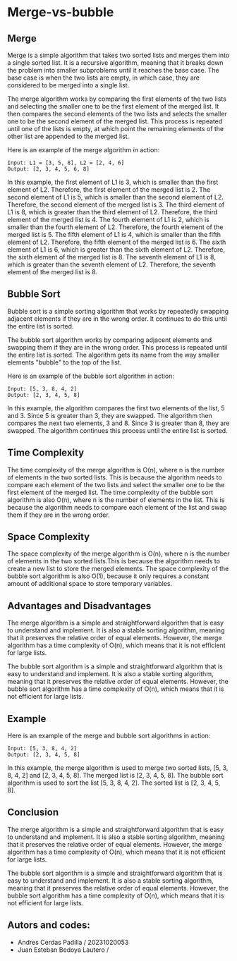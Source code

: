 # Merge-vs-bubble

## Merge

Merge is a simple algorithm that takes two sorted lists and merges them into a single sorted list. It is a recursive algorithm, meaning that it breaks down the problem into smaller subproblems until it reaches the base case. The base case is when the two lists are empty, in which case, they are considered to be merged into a single list.

The merge algorithm works by comparing the first elements of the two lists and selecting the smaller one to be the first element of the merged list. It then compares the second elements of the two lists and selects the smaller one to be the second element of the merged list. This process is repeated until one of the lists is empty, at which point the remaining elements of the other list are appended to the merged list.

Here is an example of the merge algorithm in action:

```
Input: L1 = [3, 5, 8], L2 = [2, 4, 6]
Output: [2, 3, 4, 5, 6, 8]
```

In this example, the first element of L1 is 3, which is smaller than the first element of L2. Therefore, the first element of the merged list is 2. The second element of L1 is 5, which is smaller than the second element of L2. Therefore, the second element of the merged list is 3. The third element of L1 is 8, which is greater than the third element of L2. Therefore, the third element of the merged list is 4. The fourth element of L1 is 2, which is smaller than the fourth element of L2. Therefore, the fourth element of the merged list is 5. The fifth element of L1 is 4, which is smaller than the fifth element of L2. Therefore, the fifth element of the merged list is 6. The sixth element of L1 is 6, which is greater than the sixth element of L2. Therefore, the sixth element of the merged list is 8. The seventh element of L1 is 8, which is greater than the seventh element of L2. Therefore, the seventh element of the merged list is 8.

## Bubble Sort

Bubble sort is a simple sorting algorithm that works by repeatedly swapping adjacent elements if they are in the wrong order. It continues to do this until the entire list is sorted.

The bubble sort algorithm works by comparing adjacent elements and swapping them if they are in the wrong order. This process is repeated until the entire list is sorted. The algorithm gets its name from the way smaller elements "bubble" to the top of the list.

Here is an example of the bubble sort algorithm in action:

```
Input: [5, 3, 8, 4, 2]
Output: [2, 3, 4, 5, 8]
```

In this example, the algorithm compares the first two elements of the list, 5 and 3. Since 5 is greater than 3, they are swapped. The algorithm then compares the next two elements, 3 and 8. Since 3 is greater than 8, they are swapped. The algorithm continues this process until the entire list is sorted.

## Time Complexity

The time complexity of the merge algorithm is O(n), where n is the number of elements in the two sorted lists. This is because the algorithm needs to compare each element of the two lists and select the smaller one to be the first element of the merged list. The time complexity of the bubble sort algorithm is also O(n), where n is the number of elements in the list. This is because the algorithm needs to compare each element of the list and swap them if they are in the wrong order.

## Space Complexity

The space complexity of the merge algorithm is O(n), where n is the number of elements in the two sorted lists.This is because the algorithm needs to create a new list to store the merged elements. The space complexity of the bubble sort algorithm is also O(1), because it only requires a constant amount of additional space to store temporary variables.

## Advantages and Disadvantages

The merge algorithm is a simple and straightforward algorithm that is easy to understand and implement. It is also a stable sorting algorithm, meaning that it preserves the relative order of equal elements. However, the merge algorithm has a time complexity of O(n), which means that it is not efficient for large lists.

The bubble sort algorithm is a simple and straightforward algorithm that is easy to understand and implement. It is also a stable sorting algorithm, meaning that it preserves the relative order of equal elements. However, the bubble sort algorithm has a time complexity of O(n), which means that it is not efficient for large lists.

## Example

Here is an example of the merge and bubble sort algorithms in action:

```
Input: [5, 3, 8, 4, 2]
Output: [2, 3, 4, 5, 8]

```

In this example, the merge algorithm is used to merge two sorted lists, [5, 3, 8, 4, 2] and [2, 3, 4, 5, 8]. The merged list is [2, 3, 4, 5, 8]. The bubble sort algorithm is used to sort the list [5, 3, 8, 4, 2]. The sorted list is [2, 3, 4, 5, 8].

## Conclusion

The merge algorithm is a simple and straightforward algorithm that is easy to understand and implement. It is also a stable sorting algorithm, meaning that it preserves the relative order of equal elements. However, the merge algorithm has a time complexity of O(n), which means that it is not efficient for large lists.

The bubble sort algorithm is a simple and straightforward algorithm that is easy to understand and implement. It is also a stable sorting algorithm, meaning that it preserves the relative order of equal elements. However, the bubble sort algorithm has a time complexity of O(n), which means that it is not efficient for large lists.     

## Autors and codes:
- Andres Cerdas Padilla  / 20231020053
- Juan Esteban Bedoya Lautero / 